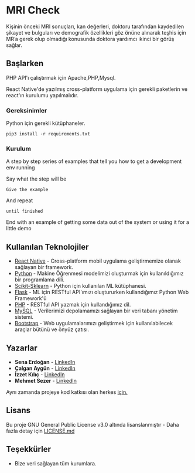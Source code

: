 # MRI Check

Kişinin önceki MRI sonuçları, kan değerleri, doktoru tarafından kaydedilen şikayet ve bulguları  ve demografik özellikleri göz önüne alınarak teşhis için MR’a gerek olup olmadığı konusunda doktora yardımcı ikinci bir görüş sağlar. 


## Başlarken

PHP API'ı çalıştırmak için Apache,PHP,Mysql. 

React Native'de yazılmış cross-platform uygulama için gerekli paketlerin ve react'ın kurulumu yapılmalıdır.


### Gereksinimler

Python için gerekli kütüphaneler.

```
pip3 install -r requirements.txt
```

### Kurulum

A step by step series of examples that tell you how to get a development env running

Say what the step will be

```
Give the example
```

And repeat

```
until finished
```

End with an example of getting some data out of the system or using it for a little demo

## Kullanılan Teknolojiler

* [React Native](https://facebook.github.io/react-native/) - Cross-platform mobil uygulama geliştirmemize olanak sağlayan bir framework.
* [Python](https://www.python.org/) - Makine Öğrenmesi modelimizi oluşturmak için kullanıldığımız bir programlama dili.
* [Scikit-Sklearn](https://scikit-learn.org/stable/) - Python için kullanılan ML kütüphanesi.
* [Flask](https://www.palletsprojects.com/p/flask/) - ML için RESTful API'ımızı oluştururken kullandığımız Python Web Framework'ü
* [PHP](https://www.php.net/) - RESTful API yazmak için kullandığımız dil.
* [MySQL](https://rometools.github.io/rome/) - Verilerimizi depolamamızı sağlayan bir veri tabanı yönetim sistemi.
* [Bootstrap](https://maven.apache.org/) - Web uygulamalarımızı geliştirmek için kullanılabilecek araçlar bütünü ve önyüz çatısı.


## Yazarlar

* **Sena Erdoğan** - [LinkedIn](https://www.linkedin.com/in/saadet-sena-erdo%C4%9Fan-84bb86173/)
* **Çalgan Aygün** - [LinkedIn](https://www.linkedin.com/in/calganaygun/)
* **İzzet Kılıç** -  [LinkedIn](https://www.linkedin.com/in/izzetkilic/)
* **Mehmet Sezer** - [LinkedIn](https://www.linkedin.com/in/mehmetsezerr/)

Aynı zamanda projeye kod katkısı olan herkes [için.](https://github.com/mhmtszr/HCTP180-MRI-Check/graphs/contributors)


## Lisans


Bu proje GNU General Public License v3.0 altında lisanslanmıştır  - Daha fazla detay için [LICENSE.md](LICENSE)

## Teşekkürler

* Bize veri sağlayan tüm kurumlara.


